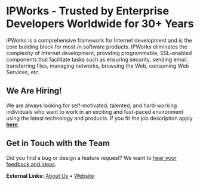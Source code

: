 # IPWorks - Trusted by Enterprise Developers Worldwide for 30+ Years

IPWorks is a comprehensive framework for Internet development and is the core building block for most /n software products. IPWorks eliminates the complexity of Internet development, providing programmable, SSL-enabled components that facilitate tasks such as ensuring security, sending email, transferring files, managing networks, browsing the Web, consuming Web Services, etc.

## We Are Hiring!

We are always looking for self-motivated, talented, and hard-working individuals who want to work in an exciting and fast-paced environment using the latest technology and products. If you fit the job description apply [**here**](https://www.nsoftware.com/company/jobs).

## Get in Touch with the Team
Did you find a bug or design a feature request? We want to [hear your feedback and ideas](https://www.nsoftware.com/support/submit).

**External Links:** [About Us](https://www.nsoftware.com/about-us/) • [Website](https://www.nsoftware.com/)
